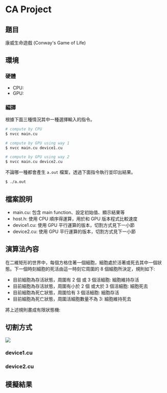 # CA Project

## 題目

康威生命遊戲 (Conway's Game of Life)

## 環境

### 硬體

* CPU:
* GPU: 

### 編譯

根據下面三種情況其中一種選擇輸入的指令。

```bash
# compute by CPU
$ nvcc main.cu

# compute by GPU using way 1
$ nvcc main.cu device1.cu

# compute by GPU using way 2
$ nvcc main.cu device2.cu
```

不論哪一種都會產生 `a.out` 檔案，透過下面指令執行並印出結果。

```bash
$ ./a.out
```

## 檔案說明

* main.cu: 包含 main function、設定初始值、顯示結果等
* host.h: 使用 CPU 順序得運算，用於和 GPU 版本程式比較速度
* device1.cu: 使用 GPU 平行運算的版本，切割方式見下一小節
* device2.cu: 使用 GPU 平行運算的版本，切割方式見下一小節

## 演算法內容

在二維矩形的世界中，每個方格住著一個細胞，細胞處於活著或死去其中一個狀態。下一個時刻細胞的死活由這一時刻它周圍的 8 個細胞所決定，規則如下:

* 目前細胞為存活狀態，周圍有 2 個 或 3 個活細胞: 細胞維持存活
* 目前細胞為存活狀態，周圍有小於 2 個 或大於 3 個活細胞: 細胞死去
* 目前細胞為死亡狀態，周圍恰有 3 個活細胞: 細胞存活
* 目前細胞為死亡狀態，周圍活細胞數量不為 3: 細胞維持死去

將上述規則畫成有限狀態機:



## 切割方式

![](https://i.imgur.com/pvvH4sp.png)

### device1.cu



### device2.cu



## 模擬結果



